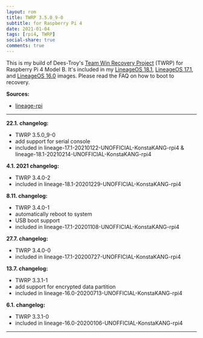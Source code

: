 ```yaml
---
layout: rom
title: TWRP 3.5.0_9-0
subtitle: for Raspberry Pi 4
date: 2021-01-04
tags: [rpi4, TWRP]
social-share: true
comments: true
---
```


This is my build of Dees-Troy's [Team Win Recovery Project](https://twrp.me) (TWRP) for Raspberry Pi 4 Model B. It's included in my [LineageOS 18.1](/devices/rpi4/LineageOS18), [LineageOS 17.1](/devices/rpi4/LineageOS17.1), and [LineageOS 16.0](/devices/rpi4/LineageOS16.0) images. Please read the FAQ on how to boot to recovery.

**Sources:**

- [lineage-rpi](https://github.com/lineage-rpi/android_local_manifest/tree/lineage-16.0-twrp)

----

**22.1. changelog:**

- TWRP 3.5.0_9-0
- add support for serial console
- included in lineage-17.1-20210122-UNOFFICIAL-KonstaKANG-rpi4 & lineage-18.1-20210214-UNOFFICIAL-KonstaKANG-rpi4

**4.1. 2021 changelog:**

- TWRP 3.4.0-2
- included in lineage-18.1-20201229-UNOFFICIAL-KonstaKANG-rpi4

**8.11. changelog:**

- TWRP 3.4.0-1
- automatically reboot to system
- USB boot support
- included in lineage-17.1-20201108-UNOFFICIAL-KonstaKANG-rpi4

**27.7. changelog:**

- TWRP 3.4.0-0
- included in lineage-17.1-20200727-UNOFFICIAL-KonstaKANG-rpi4

**13.7. changelog:**

- TWRP 3.3.1-1
- add support for encrypted data partition
- included in lineage-16.0-20200713-UNOFFICIAL-KonstaKANG-rpi4

**6.1. changelog:**

- TWRP 3.3.1-0
- included in lineage-16.0-20200106-UNOFFICIAL-KonstaKANG-rpi4

----
